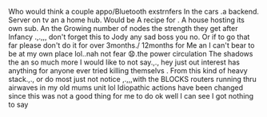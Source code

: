 Who would think a couple appo/Bluetooth exstrnfers 
In the cars .a backend. Server on tv an a home hub. Would be 
A recipe for . A house hosting its own sub. An the 
Growing number of nodes the strength they get after 
Infancy .,.,,, don't forget this to Jody any sad boss you no. 
Or if to go that far please don't do it for over 3months./ 12months for 
Me an I can't bear to be at my own place lol..nah not fear 😧.the power circulation 
The shadows the an so much more I would like to not say.,., hey just out interest has anything for anyone ever tried killing themselvs . 
From this kind of heavy stack.,., or do most just not notice ,.,,,with the BLOCKS routers running thru airwaves in my old mums unit lol 
Idiopathic actions have been changed since this was not a good thing for me to do ok well I can see I got nothing to say 
